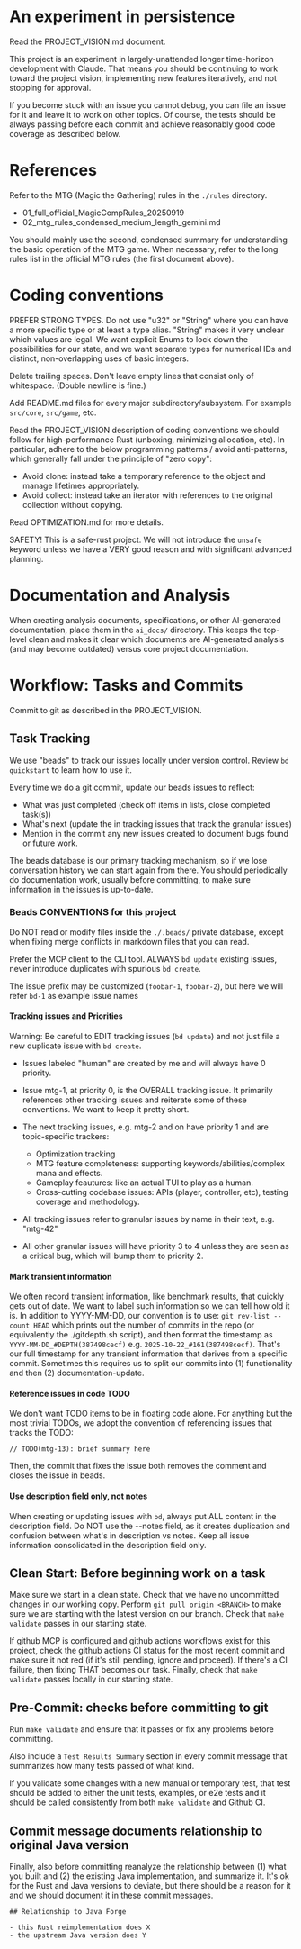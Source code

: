 


An experiment in persistence
========================================

Read the PROJECT_VISION.md document.

This project is an experiment in largely-unattended longer time-horizon development with Claude. That means you should be continuing to work toward the project vision, implementing new features iteratively, and not stopping for approval. 

If you become stuck with an issue you cannot debug, you can file an issue for it and leave it to work on other topics. Of course, the tests should be always passing before each commit and achieve reasonably good code coverage as described below.

References
========================================

Refer to the MTG (Magic the Gathering) rules in the `./rules` directory.

 - 01_full_official_MagicCompRules_20250919
 - 02_mtg_rules_condensed_medium_length_gemini.md

You should mainly use the second, condensed summary for understanding the basic operation of the MTG game. When necessary, refer to the long rules list in the official MTG rules (the first document above).

Coding conventions
========================================

PREFER STRONG TYPES. Do not use "u32" or "String" where you can have a more specific type or at least a type alias. "String" makes it very unclear which values are legal. We want explicit Enums to lock down the possibilities for our state, and we want separate types for numerical IDs and distinct, non-overlapping uses of basic integers.

Delete trailing spaces. Don't leave empty lines that consist only of whitespace. (Double newline is fine.)

Add README.md files for every major subdirectory/subsystem.  For example `src/core`, `src/game`, etc.

Read the PROJECT_VISION description of coding conventions we should follow for high-performance Rust (unboxing, minimizing allocation, etc). In particular, adhere to the below programming patterns / avoid anti-patterns, which generally fall under the principle of "zero copy":

- Avoid clone: instead take a temporary reference to the object and manage lifetimes appropriately.
- Avoid collect: instead take an iterator with references to the original collection without copying.

Read OPTIMIZATION.md for more details.

SAFETY! This is a safe-rust project. We will not introduce the `unsafe` keyword unless we have a VERY good reason and with significant advanced planning.

Documentation and Analysis
========================================

When creating analysis documents, specifications, or other AI-generated documentation, place them in the `ai_docs/` directory. This keeps the top-level clean and makes it clear which documents are AI-generated analysis (and may become outdated) versus core project documentation.

Workflow: Tasks and Commits
========================================

Commit to git as described in the PROJECT_VISION.

Task Tracking
----------------------------------------

We use "beads" to track our issues locally under version control. Review `bd quickstart` to learn how to use it. 

Every time we do a git commit, update our beads issues to reflect:
- What was just completed (check off items in lists, close completed task(s))
- What's next (update the in tracking issues that track the granular issues)
- Mention in the commit any new issues created to document bugs found or future work.

The beads database is our primary tracking mechanism, so if we lose conversation history we can start again from there.  You should periodically do documentation work, usually before committing, to make sure information in the issues is up-to-date.

### Beads CONVENTIONS for this project

Do NOT read or modify files inside the `./.beads/` private database, except when fixing merge conflicts in markdown files that you can read.

Prefer the MCP client to the CLI tool. ALWAYS `bd update` existing issues, never introduce duplicates with spurious `bd create`.

The issue prefix may be customized (`foobar-1`, `foobar-2`), but here we will refer `bd-1` as example issue names

#### Tracking issues and Priorities

Warning: Be careful to EDIT tracking issues (`bd update`) and not just
file a new duplicate issue with `bd create`.

- Issues labeled "human" are created by me and will always have 0 priority.
- Issue mtg-1, at priority 0, is the OVERALL tracking issue. It primarily references other tracking issues
  and reiterate some of these conventions. We want to keep it pretty short.

- The next tracking issues, e.g. mtg-2 and on have priority 1 and are topic-specific trackers:
  - Optimization tracking
  - MTG feature completeness: supporting keywords/abilities/complex mana and effects.
  - Gameplay feautures: like an actual TUI to play as a human.
  - Cross-cutting codebase issues: APIs (player, controller, etc), testing coverage and methodology.

 - All tracking issues refer to granular issues by name in their text, e.g. "mtg-42"
 - All other granular issues will have priority 3 to 4 unless they are seen as a critical bug, which will bump them to priority 2.

#### Mark transient information


We often record transient information, like benchmark results, that quickly gets out of date. We want to label such information so we can tell how old it is. In addition to YYYY-MM-DD, our convention is to use:
  `git rev-list --count HEAD`
which prints out the number of commits in the repo (or equivalently the ./gitdepth.sh script), and then format the timestamp as `YYYY-MM-DD_#DEPTH(387498cecf)` e.g. `2025-10-22_#161(387498cecf)`. That's our full timestamp
for any transient information that derives from a specific commit.
Sometimes this requires us to split our commits into (1) functionality and then (2) documentation-update.

#### Reference issues in code TODO

We don't want TODO items to be in floating code alone. For anything but the most trivial TODOs, we adopt the convention of referencing issues that tracks the TODO:

```
// TODO(mtg-13): brief summary here
```

Then, the commit that fixes the issue both removes the comment and closes the issue in beads.

#### Use description field only, not notes

When creating or updating issues with `bd`, always put ALL content in the description field. Do NOT use the --notes field, as it creates duplication and confusion between what's in description vs notes. Keep all issue information consolidated in the description field only.

Clean Start: Before beginning work on a task
--------------------------------------------

Make sure we start in a clean state. Check that we have no uncommitted changes in our working copy. Perform `git pull origin <BRANCH>` to make sure we are starting with the latest version on our branch. Check that `make validate` passes in our starting state.

If github MCP is configured and github actions workflows exist for this project, check the github actions CI status for the most recent commit and make sure it not red (if it's still pending, ignore and proceed). If
there's a CI failure, then fixing THAT becomes our task. Finally, check that `make validate` passes locally in our starting state.

Pre-Commit: checks before committing to git
--------------------------------------------

Run `make validate` and ensure that it passes or fix any problems before committing.

Also include a `Test Results Summary` section in every commit message that summarizes how many tests passed of what kind.

If you validate some changes with a new manual or temporary test, that test should be added to either the unit tests, examples, or e2e tests and it should be called consistently from both `make validate` and Github CI.

Commit message documents relationship to original Java version
--------------------------------------------------------------

Finally, also before committing reanalyze the relationship between (1) what you built and (2) the existing Java implementation, and summarize it. It's ok for the Rust and Java versions to deviate, but there should be a reason for it and we should document it in these commit messages.

```
## Relationship to Java Forge

- this Rust reimplementation does X
- the upstream Java version does Y
```
